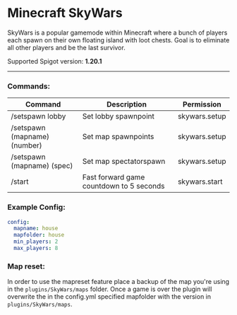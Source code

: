# Minecraft SkyWars

SkyWars is a popular gamemode within Minecraft where a bunch of players each spawn on their own floating island with loot chests. Goal is to eliminate all other players and be the last survivor.

Supported Spigot version: <b>1.20.1</b>

---

### Commands:

| Command                      | Description                              | Permission    |
| ---------------------------- | ---------------------------------------- | ------------- |
| /setspawn lobby              | Set lobby spawnpoint                     | skywars.setup |
| /setspawn (mapname) (number) | Set map spawnpoints                      | skywars.setup |
| /setspawn (mapname) (spec)   | Set map spectatorspawn                   | skywars.setup |
| /start                       | Fast forward game countdown to 5 seconds | skywars.start |

### Example Config:

```yaml
config:
  mapname: house
  mapfolder: house
  min_players: 2
  max_players: 8
```

### Map reset:

In order to use the mapreset feature place a backup of the map you're using in the <code>plugins/SkyWars/maps</code> folder. Once a game is over the plugin will overwrite the in the config.yml specified mapfolder with the version in <code>plugins/SkyWars/maps</code>.

